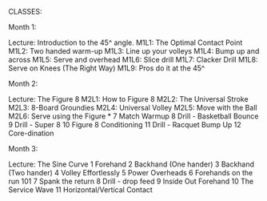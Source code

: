 CLASSES:

Month 1:

Lecture:  Introduction to the 45^ angle.
M1L1: The Optimal Contact Point
M1L2: Two handed warm-up
M1L3: Line up your volleys
M1L4: Bump up and across
M1L5: Serve and overhead
M1L6: Slice drill
M1L7: Clacker Drill 
M1L8: Serve on Knees (The Right Way)
M1L9: Pros do it at the 45^

Month 2:

Lecture: The Figure 8
M2L1:  How to Figure 8
M2L2: The Universal Stroke
M2L3: 8-Board Groundies
M2L4: Universal Volley
M2L5: Move with the Ball
M2L6: Serve using the Figure *
7	Match Warmup
8	Drill - Basketball Bounce
9	Drill - Super 8
10  Figure 8 Conditioning
11	Drill - Racquet Bump Up
12	Core-dination

Month 3:

Lecture: The Sine Curve
1	Forehand
2	Backhand (One hander)
3	Backhand (Two hander)
4	Volley Effortlessly
5	Power Overheads
6	Forehands on the run 101
7	Spank the return
8	Drill - drop feed
9	Inside Out Forehand
10	The Service Wave
11	Horizontal/Vertical Contact



